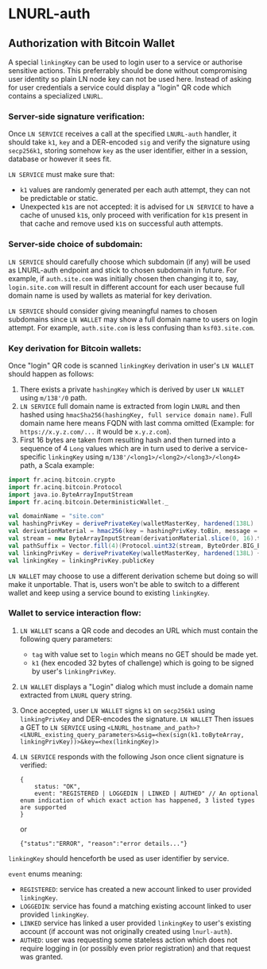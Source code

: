 # LNURL-auth

## Authorization with Bitcoin Wallet

A special `linkingKey` can be used to login user to a service or authorise sensitive actions. This preferrably should be done without compromising user identity so plain LN node key can not be used here. Instead of asking for user credentials a service could display a "login" QR code which contains a specialized `LNURL`.

### Server-side signature verification:

Once `LN SERVICE` receives a call at the specified `LNURL-auth` handler, it should take `k1`, `key` and a DER-encoded `sig` and verify the signature using `secp256k1`, storing somehow `key` as the user identifier, either in a session, database or however it sees fit.

`LN SERVICE` must make sure that:
 - `k1` values are randomly generated per each auth attempt, they can not be predictable or static.
 - Unexpected `k1`s are not accepted: it is advised for `LN SERVICE` to have a cache of unused `k1`s, only proceed with verification for `k1`s present in that cache and remove used `k1`s on successful auth attempts.

### Server-side choice of subdomain:

 `LN SERVICE` should carefully choose which subdomain (if any) will be used as LNURL-auth endpoint and stick to chosen subdomain in future. For example, if `auth.site.com` was initially chosen then changing it to, say, `login.site.com` will result in different account for each user because full domain name is used by wallets as material for key derivation.

 `LN SERVICE` should consider giving meaningful names to chosen subdomains since `LN WALLET` may show a full domain name to users on login attempt. For example, `auth.site.com` is less confusing than `ksf03.site.com`.

### Key derivation for Bitcoin wallets:

Once "login" QR code is scanned `linkingKey` derivation in user's `LN WALLET` should happen as follows:
1. There exists a private `hashingKey` which is derived by user `LN WALLET` using `m/138'/0` path.
2. `LN SERVICE` full domain name is extracted from login `LNURL` and then hashed using `hmacSha256(hashingKey, full service domain name)`. Full domain name here means FQDN with last comma omitted (Example: for `https://x.y.z.com/...` it would be `x.y.z.com`).
3. First 16 bytes are taken from resulting hash and then turned into a sequence of 4 `Long` values which are in turn used to derive a service-specific `linkingKey` using `m/138'/<long1>/<long2>/<long3>/<long4>` path, a Scala example:

```Scala
import fr.acinq.bitcoin.crypto
import fr.acinq.bitcoin.Protocol
import java.io.ByteArrayInputStream
import fr.acinq.bitcoin.DeterministicWallet._

val domainName = "site.com"
val hashingPrivKey = derivePrivateKey(walletMasterKey, hardened(138L) :: 0L :: Nil)
val derivationMaterial = hmac256(key = hashingPrivKey.toBin, message = domainName)
val stream = new ByteArrayInputStream(derivationMaterial.slice(0, 16).toArray)
val pathSuffix = Vector.fill(4)(Protocol.uint32(stream, ByteOrder.BIG_ENDIAN)) // each uint32 call consumes next 4 bytes
val linkingPrivKey = derivePrivateKey(walletMasterKey, hardened(138L) +: pathSuffix)
val linkingKey = linkingPrivKey.publicKey
```

`LN WALLET` may choose to use a different derivation scheme but doing so will make it unportable. That is, users won't be able to switch to a different wallet and keep using a service bound to existing `linkingKey`.

### Wallet to service interaction flow:

1. `LN WALLET` scans a QR code and decodes an URL which must contain the following query parameters:
	- `tag` with value set to `login` which means no GET should be made yet.
	- `k1` (hex encoded 32 bytes of challenge) which is going to be signed by user's `linkingPrivKey`.
2. `LN WALLET` displays a "Login" dialog which must include a domain name extracted from `LNURL` query string.
3. Once accepted, user `LN WALLET` signs `k1` on `secp256k1` using `linkingPrivKey` and DER-encodes the signature. `LN WALLET` Then issues a GET to `LN SERVICE` using `<LNURL_hostname_and_path>?<LNURL_existing_query_parameters>&sig=<hex(sign(k1.toByteArray, linkingPrivKey))>&key=<hex(linkingKey)>` 
4. `LN SERVICE` responds with the following Json once client signature is verified: 
    ```
    {
        status: "OK", 
        event: "REGISTERED | LOGGEDIN | LINKED | AUTHED" // An optional enum indication of which exact action has happened, 3 listed types are supported
    }
    ```
    or
    
    ```
    {"status":"ERROR", "reason":"error details..."}
    ```
    
`linkingKey` should henceforth be used as user identifier by service. 

`event` enums meaning:
- `REGISTERED`: service has created a new account linked to user provided `linkingKey`.
- `LOGGEDIN`: service has found a matching existing account linked to user provided `linkingKey`.
- `LINKED` service has linked a user provided `linkingKey` to user's existing account (if account was not originally created using `lnurl-auth`).
- `AUTHED`: user was requesting some stateless action which does not require logging in (or possibly even prior registration) and that request was granted.
